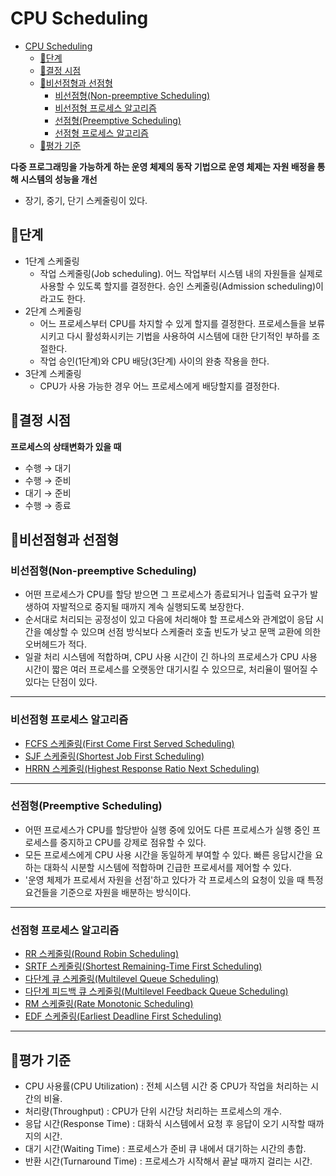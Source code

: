 # CPU Scheduling

<!-- TOC -->

- [CPU Scheduling](#cpu-scheduling)
    - [:book:단계](#book단계)
    - [:book:결정 시점](#book결정-시점)
    - [:book:비선점형과 선점형](#book비선점형과-선점형)
        - [비선점형(Non-preemptive Scheduling)](#비선점형non-preemptive-scheduling)
        - [비선점형 프로세스 알고리즘](#비선점형-프로세스-알고리즘)
        - [선점형(Preemptive Scheduling)](#선점형preemptive-scheduling)
        - [선점형 프로세스 알고리즘](#선점형-프로세스-알고리즘)
    - [:book:평가 기준](#book평가-기준)

<!-- /TOC -->

**다중 프로그래밍을 가능하게 하는 운영 체제의 동작 기법으로 운영 체제는 자원 배정을 통해 시스템의 성능을 개선**
- 장기, 중기, 단기 스케줄링이 있다.

## :book:단계
- 1단계 스케줄링
  - 작업 스케줄링(Job scheduling). 어느 작업부터 시스템 내의 자원들을 실제로 사용할 수 있도록 할지를 결정한다. 승인 스케줄링(Admission scheduling)이라고도 한다.
- 2단계 스케줄링
  - 어느 프로세스부터 CPU를 차지할 수 있게 할지를 결정한다. 프로세스들을 보류시키고 다시 활성화시키는 기법을 사용하여 시스템에 대한 단기적인 부하를 조절한다.
  - 작업 승인(1단계)와 CPU 배당(3단계) 사이의 완충 작용을 한다.
- 3단계 스케줄링
  - CPU가 사용 가능한 경우 어느 프로세스에게 배당할지를 결정한다.

## :book:결정 시점
**프로세스의 상태변화가 있을 때**
- 수행 → 대기
- 수행 → 준비
- 대기 → 준비
- 수행 → 종료

## :book:비선점형과 선점형

### 비선점형(Non-preemptive Scheduling)
- 어떤 프로세스가 CPU를 할당 받으면 그 프로세스가 종료되거나 입출력 요구가 발생하여 자발적으로 중지될 때까지 계속 실행되도록 보장한다.
- 순서대로 처리되는 공정성이 있고 다음에 처리해야 할 프로세스와 관계없이 응답 시간을 예상할 수 있으며 선점 방식보다 스케줄러 호출 빈도가 낮고 문맥 교환에 의한 오버헤드가 적다.
- 일괄 처리 시스템에 적합하며, CPU 사용 시간이 긴 하나의 프로세스가 CPU 사용 시간이 짧은 여러 프로세스를 오랫동안 대기시킬 수 있으므로, 처리율이 떨어질 수 있다는 단점이 있다.

<hr>

### 비선점형 프로세스 알고리즘
- [FCFS 스케줄링(First Come First Served Scheduling)](https://ko.wikipedia.org/wiki/%EC%84%A0%EC%9E%85_%EC%84%A0%EC%B2%98%EB%A6%AC_%EC%8A%A4%EC%BC%80%EC%A4%84%EB%A7%81)
- [SJF 스케줄링(Shortest Job First Scheduling)](https://ko.wikipedia.org/wiki/SJF_%EC%8A%A4%EC%BC%80%EC%A4%84%EB%A7%81)
- [HRRN 스케줄링(Highest Response Ratio Next Scheduling)](https://ko.wikipedia.org/wiki/HRRN_%EC%8A%A4%EC%BC%80%EC%A4%84%EB%A7%81)

<hr>

### 선점형(Preemptive Scheduling)
- 어떤 프로세스가 CPU를 할당받아 실행 중에 있어도 다른 프로세스가 실행 중인 프로세스를 중지하고 CPU를 강제로 점유할 수 있다.
- 모든 프로세스에게 CPU 사용 시간을 동일하게 부여할 수 있다. 빠른 응답시간을 요하는 대화식 시분할 시스템에 적합하며 긴급한 프로세서를 제어할 수 있다.
- '운영 체제가 프로세서 자원을 선점'하고 있다가 각 프로세스의 요청이 있을 때 특정 요건들을 기준으로 자원을 배분하는 방식이다.

<hr>

### 선점형 프로세스 알고리즘
- [RR 스케줄링(Round Robin Scheduling)](https://ko.wikipedia.org/wiki/RR_%EC%8A%A4%EC%BC%80%EC%A4%84%EB%A7%81)
- [SRTF 스케줄링(Shortest Remaining-Time First Scheduling)](https://ko.wikipedia.org/wiki/SRTF_%EC%8A%A4%EC%BC%80%EC%A4%84%EB%A7%81)
- [다단계 큐 스케줄링(Multilevel Queue Scheduling)](https://ko.wikipedia.org/wiki/%EB%8B%A4%EB%8B%A8%EA%B3%84_%ED%81%90_%EC%8A%A4%EC%BC%80%EC%A4%84%EB%A7%81)
- [다단계 피드백 큐 스케줄링(Multilevel Feedback Queue Scheduling)](https://ko.wikipedia.org/wiki/%EB%8B%A4%EB%8B%A8%EA%B3%84_%ED%94%BC%EB%93%9C%EB%B0%B1_%ED%81%90_%EC%8A%A4%EC%BC%80%EC%A4%84%EB%A7%81)
- [RM 스케줄링(Rate Monotonic Scheduling)](https://ko.wikipedia.org/wiki/RM_%EC%8A%A4%EC%BC%80%EC%A4%84%EB%A7%81)
- [EDF 스케줄링(Earliest Deadline First Scheduling)](https://ko.wikipedia.org/wiki/EDF_%EC%8A%A4%EC%BC%80%EC%A4%84%EB%A7%81)

<hr>

## :book:평가 기준
- CPU 사용률(CPU Utilization) : 전체 시스템 시간 중 CPU가 작업을 처리하는 시간의 비율.
- 처리량(Throughput) : CPU가 단위 시간당 처리하는 프로세스의 개수.
- 응답 시간(Response Time) : 대화식 시스템에서 요청 후 응답이 오기 시작할 때까지의 시간.
- 대기 시간(Waiting Time) : 프로세스가 준비 큐 내에서 대기하는 시간의 총합.
- 반환 시간(Turnaround Time) : 프로세스가 시작해서 끝날 때까지 걸리는 시간.